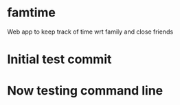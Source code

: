 # famtime
Web app to keep track of time wrt family and close friends
# Initial test commit

# Now testing command line